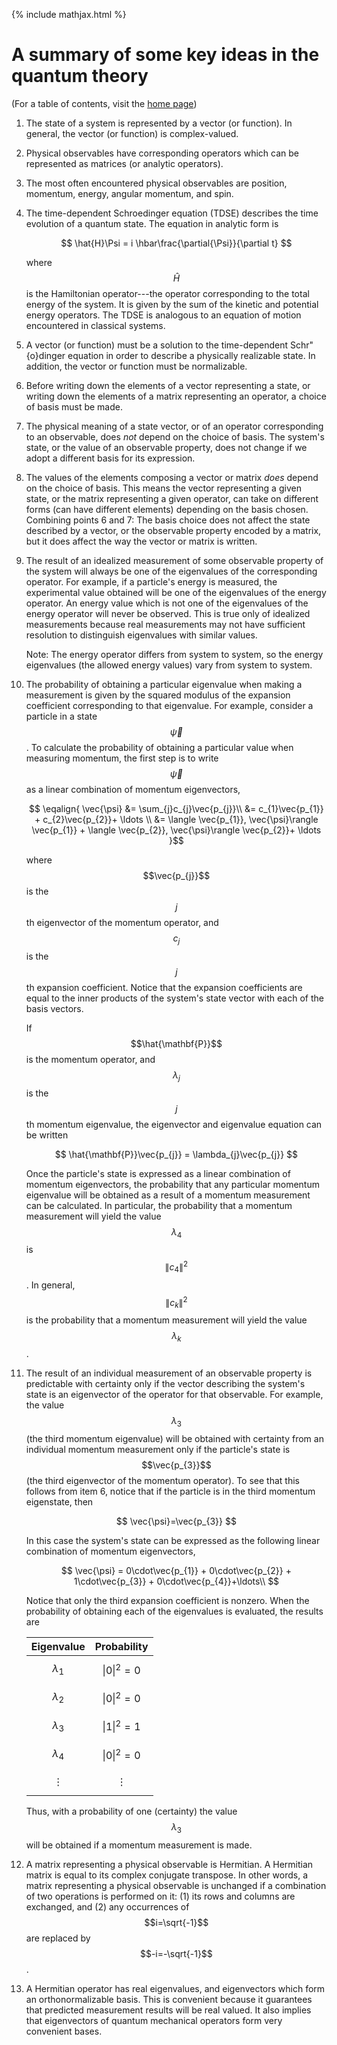 {% include mathjax.html %}

# A summary of some key ideas in the quantum theory 

(For a table of contents, visit the [home page](/README.md))


1. The state of a system is represented by a vector (or function).  In general, the vector (or function) is complex-valued.


1. Physical observables have corresponding operators which can be represented as matrices (or analytic operators).

1. The most often encountered physical observables are position, momentum, energy, angular momentum, and spin.

1. The time-dependent Schroedinger equation (TDSE) describes the time evolution of a quantum state. The equation in analytic form is

   $$
   \hat{H}\Psi = i \hbar\frac{\partial{\Psi}}{\partial t}
   $$

   where $$\hat{H}$$ is the Hamiltonian operator---the operator corresponding to the total energy of the system.  It is given by the sum of the kinetic and potential energy operators.  The TDSE is analogous to an equation of motion encountered in classical systems.

1. A vector (or function) must be a solution to the time-dependent Schr\"{o}dinger equation in order to describe a physically realizable state.  In addition, the vector or function must be normalizable.

1. Before writing down the elements of a vector representing a state, or writing down the elements of a matrix representing an operator, a choice of basis must be made.


1. The physical meaning of a state vector, or of an operator corresponding to an observable, does _not_ depend on the choice of basis. The system's state, or the value of an observable property, does not change if we adopt a different basis for its expression.

1. The values of the elements composing a vector or matrix _does_ depend on the choice of basis.  This means the vector representing a given state, or the matrix representing a given operator, can take on different forms (can have different elements) depending on the basis chosen. Combining points 6 and 7:  The basis choice does not affect the state described by a vector, or the observable property encoded by a matrix, but it does affect the way the vector or matrix is written.

1. The result of an idealized measurement of some observable property of the system will always be one of the eigenvalues of the corresponding operator.  For example, if a particle's energy is measured, the experimental value obtained will be one of the eigenvalues of the energy operator.  An energy value which is not one of the eigenvalues of the energy operator will never be observed.  This is true only of idealized measurements because real measurements may not have sufficient resolution to distinguish eigenvalues with similar values.

    Note: The energy operator differs from system to system, so the energy eigenvalues (the allowed energy values) vary from system to system.


1. The probability of obtaining a particular eigenvalue when making a measurement is given by the squared modulus of the expansion coefficient corresponding to that eigenvalue.  For example, consider a particle in a state $$\vec{\psi}$$. To calculate the probability of obtaining a particular value when measuring momentum, the first step is to write $$\vec{\psi}$$ as a linear
combination of momentum eigenvectors,

   $$
   \eqalign{
   \vec{\psi} &= \sum_{j}c_{j}\vec{p_{j}}\\
    &= c_{1}\vec{p_{1}} + c_{2}\vec{p_{2}}+ \ldots \\
    &= \langle \vec{p_{1}}, \vec{\psi}\rangle \vec{p_{1}} +
   \langle \vec{p_{2}}, \vec{\psi}\rangle \vec{p_{2}}+ \ldots
   }$$

   where $$\vec{p_{j}}$$ is the $$j$$th eigenvector of the momentum operator, and $$c_{j}$$ is the $$j$$th expansion coefficient.  Notice that the expansion coefficients are equal to the inner products of the system's state vector with each of the basis vectors.

   If $$\hat{\mathbf{P}}$$ is the momentum operator, and $$\lambda_{j}$$ is the $$j$$th momentum eigenvalue, the eigenvector and eigenvalue equation can be written

   $$
   \hat{\mathbf{P}}\vec{p_{j}} = \lambda_{j}\vec{p_{j}}
   $$

   Once the particle's state is expressed as a linear combination of momentum eigenvectors, the probability that any particular momentum eigenvalue will be obtained as a result of a momentum measurement can be calculated.  In particular, the probability that a momentum measurement will yield the value $$\lambda_{4}$$ is $$\|c_{4}\|^2$$.  In general, $$\|c_{k}\|^2$$ is the probability that a momentum measurement will yield the value $$\lambda_{k}$$.

1. The result of an individual measurement of an observable property is predictable with certainty only if the vector describing the system's state is an eigenvector of the operator for that observable.  For example, the value $$\lambda_{3}$$ (the third momentum eigenvalue) will be obtained with certainty from an individual momentum measurement only if the particle's state is $$\vec{p_{3}}$$ (the third eigenvector of the momentum operator).  To see that this follows from item 6, notice that if the particle is in the third momentum eigenstate, then

   $$
   \vec{\psi}=\vec{p_{3}}
   $$

   In this case the system's state can be expressed as the following linear combination of momentum eigenvectors,

   $$
   \vec{\psi} = 0\cdot\vec{p_{1}} + 0\cdot\vec{p_{2}} + 1\cdot\vec{p_{3}} +  0\cdot\vec{p_{4}}+\ldots\\
   $$

   Notice that only the third expansion coefficient is nonzero. When the probability of obtaining each of the eigenvalues is evaluated,
the results are

   |Eigenvalue | Probability|
   |:---:|:---:|
   |$$\lambda_{1}$$ | $$\|0\|^2=0$$|
   |$$\lambda_{2}$$ | $$\|0\|^2=0$$|
   |$$\lambda_{3}$$ | $$\|1\|^2=1$$|
   |$$\lambda_{4}$$ | $$\|0\|^2=0$$|
   |$$\vdots$$ | $$\vdots$$|

   Thus, with a probability of one (certainty) the value $$\lambda_{3}$$ will be obtained if a momentum measurement is made.

1. A matrix representing a physical observable is Hermitian. A Hermitian matrix is equal to its complex conjugate transpose.  In other words, a matrix representing a physical observable is unchanged if a combination of two operations is performed on it:  (1) its rows and columns are exchanged, and (2) any occurrences of $$i=\sqrt{-1}$$ are replaced by $$-i=-\sqrt{-1}$$.


1. A Hermitian operator has real eigenvalues, and eigenvectors which form an orthonormalizable basis.
This is convenient because it guarantees that predicted measurement results will be real valued.  It also implies that eigenvectors of quantum mechanical operators form very convenient bases.
